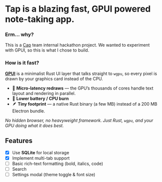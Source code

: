 # Tap is a blazing fast, GPUI powered note-taking app.

### Erm… why?
This is a [Cap](https://cap.so/) team internal hackathon project. We wanted to experiment with GPUI, so this is what I chose to build.

### How is it fast?
[**GPUI**](https://www.gpui.rs/) is a minimalist Rust UI layer that talks straight to `wgpu`, so every pixel is drawn by your graphics card instead of the CPU.

* 💨 **Micro-latency redraws** — the GPU’s thousands of cores handle text layout and rendering in parallel.  
* 🔋 **Lower battery / CPU burn**  
* 🪶 **Tiny footprint** — a native Rust binary (a few MB) instead of a 200 MB Electron bundle.

_No hidden browser, no heavyweight framework. Just Rust, `wgpu`, and your GPU doing what it does best._

## Features

- [x] Use **SQLite** for local storage  
- [x] Implement multi-tab support  
- [ ] Basic rich-text formatting (bold, italics, code)  
- [ ] Search
- [ ] Settings modal (theme toggle & font size)  
